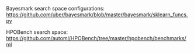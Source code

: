 Bayesmark search space configurations: https://github.com/uber/bayesmark/blob/master/bayesmark/sklearn_funcs.py

HPOBench search space: https://github.com/automl/HPOBench/tree/master/hpobench/benchmarks/ml
